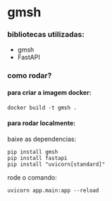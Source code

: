 # gmsh

### bibliotecas utilizadas:

- gmsh
- FastAPI

### como rodar?

#### para criar a imagem docker: 

```shell
docker build -t gmsh .
```

#### para rodar localmente:

baixe as dependencias:

```shell
pip install gmsh
pip install fastapi
pip install "uvicorn[standard]"
```

rode o comando:

```shell
uvicorn app.main:app --reload
```